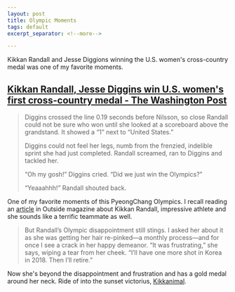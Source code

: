 ```yaml
---
layout: post
title: Olympic Moments
tags: default
excerpt_separator: <!--more-->

---
```


Kikkan Randall and Jesse Diggions winning the U.S. women's cross-country medal was one of my favorite moments.

<!--more-->

## [Kikkan Randall, Jesse Diggins win U.S. women's first cross-country medal - The Washington Post](https://www.washingtonpost.com/sports/olympics/kikkan-randall-has-blazed-a-cross-country-trail-jessie-diggins-followed-it-to-gold/2018/02/21/0293d812-16de-11e8-92c9-376b4fe57ff7_story.html)

> Diggins crossed the line 0.19 seconds before Nilsson, so close Randall could not be sure who won until she looked at a scoreboard above the grandstand. It showed a “1” next to “United States.”
>
> Diggins could not feel her legs, numb from the frenzied, indelible sprint she had just completed. Randall screamed, ran to Diggins and tackled her.
>
> “Oh my gosh!” Diggins cried. “Did we just win the Olympics?”
>
> “Yeaaahhh!” Randall shouted back.

One of my favorite moments of this PyeongChang Olympics. I recall reading an [article](https://www.outsideonline.com/2159051/kikkan-effect) in Outside magazine about Kikkan Randall, impressive athlete and she sounds like a terrific teammate as well.

> But Randall’s Olympic disappointment still stings. I asked her about it as she was getting her hair re-pinked—a monthly process—and for once I see a crack in her happy demeanor. “It was frustrating,” she says, wiping a tear from her cheek. “I’ll have one more shot in Korea in 2018. Then I’ll retire.”

Now she's beyond the disappointment and frustration and has a gold medal around her neck. Ride of into the sunset victorius, [Kikkanimal](https://www.kikkan.com/about/).